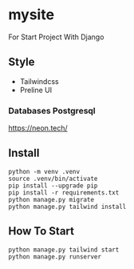 # mysite

For Start Project With Django 

## Style
- Tailwindcss
- Preline UI

### Databases Postgresql
https://neon.tech/

## Install 
```
python -m venv .venv
source .venv/bin/activate
pip install --upgrade pip
pip install -r requirements.txt
python manage.py migrate
python manage.py tailwind install
```

## How To Start

```
python manage.py tailwind start
python manage.py runserver
```
